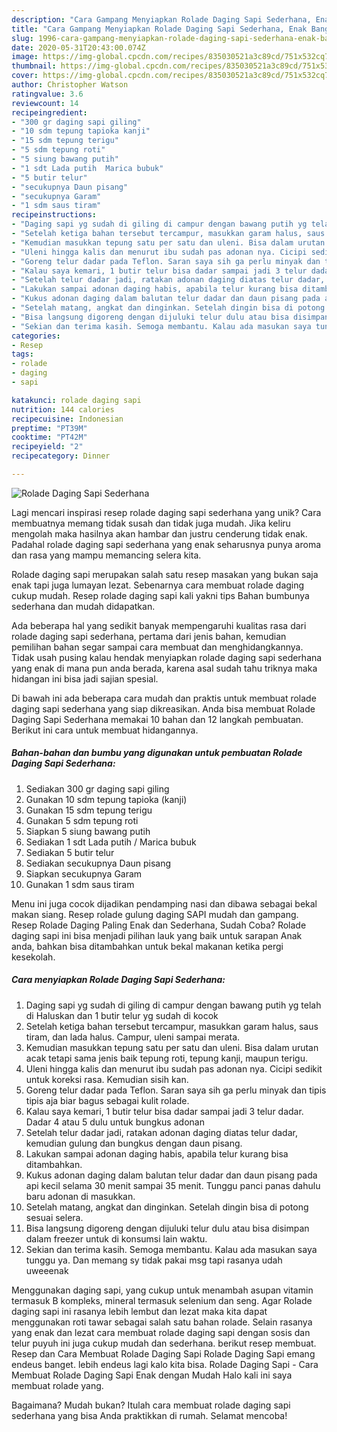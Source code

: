 ```yaml
---
description: "Cara Gampang Menyiapkan Rolade Daging Sapi Sederhana, Enak Banget"
title: "Cara Gampang Menyiapkan Rolade Daging Sapi Sederhana, Enak Banget"
slug: 1996-cara-gampang-menyiapkan-rolade-daging-sapi-sederhana-enak-banget
date: 2020-05-31T20:43:00.074Z
image: https://img-global.cpcdn.com/recipes/835030521a3c89cd/751x532cq70/rolade-daging-sapi-sederhana-foto-resep-utama.jpg
thumbnail: https://img-global.cpcdn.com/recipes/835030521a3c89cd/751x532cq70/rolade-daging-sapi-sederhana-foto-resep-utama.jpg
cover: https://img-global.cpcdn.com/recipes/835030521a3c89cd/751x532cq70/rolade-daging-sapi-sederhana-foto-resep-utama.jpg
author: Christopher Watson
ratingvalue: 3.6
reviewcount: 14
recipeingredient:
- "300 gr daging sapi giling"
- "10 sdm tepung tapioka kanji"
- "15 sdm tepung terigu"
- "5 sdm tepung roti"
- "5 siung bawang putih"
- "1 sdt Lada putih  Marica bubuk"
- "5 butir telur"
- "secukupnya Daun pisang"
- "secukupnya Garam"
- "1 sdm saus tiram"
recipeinstructions:
- "Daging sapi yg sudah di giling di campur dengan bawang putih yg telah di Haluskan dan 1 butir telur yg sudah di kocok"
- "Setelah ketiga bahan tersebut tercampur, masukkan garam halus, saus tiram, dan lada halus. Campur, uleni sampai merata."
- "Kemudian masukkan tepung satu per satu dan uleni. Bisa dalam urutan acak tetapi sama jenis baik tepung roti, tepung kanji, maupun terigu."
- "Uleni hingga kalis dan menurut ibu sudah pas adonan nya. Cicipi sedikit untuk koreksi rasa. Kemudian sisih kan."
- "Goreng telur dadar pada Teflon. Saran saya sih ga perlu minyak dan tipis tipis aja biar bagus sebagai kulit rolade."
- "Kalau saya kemari, 1 butir telur bisa dadar sampai jadi 3 telur dadar. Dadar 4 atau 5 dulu untuk bungkus adonan"
- "Setelah telur dadar jadi, ratakan adonan daging diatas telur dadar, kemudian gulung dan bungkus dengan daun pisang."
- "Lakukan sampai adonan daging habis, apabila telur kurang bisa ditambahkan."
- "Kukus adonan daging dalam balutan telur dadar dan daun pisang pada api kecil selama 30 menit sampai 35 menit. Tunggu panci panas dahulu baru adonan di masukkan."
- "Setelah matang, angkat dan dinginkan. Setelah dingin bisa di potong sesuai selera."
- "Bisa langsung digoreng dengan dijuluki telur dulu atau bisa disimpan dalam freezer untuk di konsumsi lain waktu."
- "Sekian dan terima kasih. Semoga membantu. Kalau ada masukan saya tunggu ya. Dan memang sy tidak pakai msg tapi rasanya udah uweeenak"
categories:
- Resep
tags:
- rolade
- daging
- sapi

katakunci: rolade daging sapi 
nutrition: 144 calories
recipecuisine: Indonesian
preptime: "PT39M"
cooktime: "PT42M"
recipeyield: "2"
recipecategory: Dinner

---
```



![Rolade Daging Sapi Sederhana](https://img-global.cpcdn.com/recipes/835030521a3c89cd/751x532cq70/rolade-daging-sapi-sederhana-foto-resep-utama.jpg)

Lagi mencari inspirasi resep rolade daging sapi sederhana yang unik? Cara membuatnya memang tidak susah dan tidak juga mudah. Jika keliru mengolah maka hasilnya akan hambar dan justru cenderung tidak enak. Padahal rolade daging sapi sederhana yang enak seharusnya punya aroma dan rasa yang mampu memancing selera kita.

Rolade daging sapi merupakan salah satu resep masakan yang bukan saja enak tapi juga lumayan lezat. Sebenarnya cara membuat rolade daging cukup mudah. Resep rolade daging sapi kali yakni tips Bahan bumbunya sederhana dan mudah didapatkan.

Ada beberapa hal yang sedikit banyak mempengaruhi kualitas rasa dari rolade daging sapi sederhana, pertama dari jenis bahan, kemudian pemilihan bahan segar sampai cara membuat dan menghidangkannya. Tidak usah pusing kalau hendak menyiapkan rolade daging sapi sederhana yang enak di mana pun anda berada, karena asal sudah tahu triknya maka hidangan ini bisa jadi sajian spesial.


Di bawah ini ada beberapa cara mudah dan praktis untuk membuat rolade daging sapi sederhana yang siap dikreasikan. Anda bisa membuat Rolade Daging Sapi Sederhana memakai 10 bahan dan 12 langkah pembuatan. Berikut ini cara untuk membuat hidangannya.

<!--inarticleads1-->

##### Bahan-bahan dan bumbu yang digunakan untuk pembuatan Rolade Daging Sapi Sederhana:

1. Sediakan 300 gr daging sapi giling
1. Gunakan 10 sdm tepung tapioka (kanji)
1. Gunakan 15 sdm tepung terigu
1. Gunakan 5 sdm tepung roti
1. Siapkan 5 siung bawang putih
1. Sediakan 1 sdt Lada putih / Marica bubuk
1. Sediakan 5 butir telur
1. Sediakan secukupnya Daun pisang
1. Siapkan secukupnya Garam
1. Gunakan 1 sdm saus tiram


Menu ini juga cocok dijadikan pendamping nasi dan dibawa sebagai bekal makan siang. Resep rolade gulung daging SAPI mudah dan gampang. Resep Rolade Daging Paling Enak dan Sederhana, Sudah Coba? Rolade daging sapi ini bisa menjadi pilihan lauk yang baik untuk sarapan Anak anda, bahkan bisa ditambahkan untuk bekal makanan ketika pergi kesekolah. 

<!--inarticleads2-->

##### Cara menyiapkan Rolade Daging Sapi Sederhana:

1. Daging sapi yg sudah di giling di campur dengan bawang putih yg telah di Haluskan dan 1 butir telur yg sudah di kocok
1. Setelah ketiga bahan tersebut tercampur, masukkan garam halus, saus tiram, dan lada halus. Campur, uleni sampai merata.
1. Kemudian masukkan tepung satu per satu dan uleni. Bisa dalam urutan acak tetapi sama jenis baik tepung roti, tepung kanji, maupun terigu.
1. Uleni hingga kalis dan menurut ibu sudah pas adonan nya. Cicipi sedikit untuk koreksi rasa. Kemudian sisih kan.
1. Goreng telur dadar pada Teflon. Saran saya sih ga perlu minyak dan tipis tipis aja biar bagus sebagai kulit rolade.
1. Kalau saya kemari, 1 butir telur bisa dadar sampai jadi 3 telur dadar. Dadar 4 atau 5 dulu untuk bungkus adonan
1. Setelah telur dadar jadi, ratakan adonan daging diatas telur dadar, kemudian gulung dan bungkus dengan daun pisang.
1. Lakukan sampai adonan daging habis, apabila telur kurang bisa ditambahkan.
1. Kukus adonan daging dalam balutan telur dadar dan daun pisang pada api kecil selama 30 menit sampai 35 menit. Tunggu panci panas dahulu baru adonan di masukkan.
1. Setelah matang, angkat dan dinginkan. Setelah dingin bisa di potong sesuai selera.
1. Bisa langsung digoreng dengan dijuluki telur dulu atau bisa disimpan dalam freezer untuk di konsumsi lain waktu.
1. Sekian dan terima kasih. Semoga membantu. Kalau ada masukan saya tunggu ya. Dan memang sy tidak pakai msg tapi rasanya udah uweeenak


Menggunakan daging sapi, yang cukup untuk menambah asupan vitamin termasuk B kompleks, mineral termasuk selenium dan seng. Agar Rolade daging sapi ini rasanya lebih lembut dan lezat maka kita dapat menggunakan roti tawar sebagai salah satu bahan rolade. Selain rasanya yang enak dan lezat cara membuat rolade daging sapi dengan sosis dan telur puyuh ini juga cukup mudah dan sederhana. berikut resep membuat. Resep dan Cara Membuat Rolade Daging Sapi Rolade Daging Sapi emang endeus banget. lebih endeus lagi kalo kita bisa. Rolade Daging Sapi - Cara Membuat Rolade Daging Sapi Enak dengan Mudah Halo kali ini saya membuat rolade yang. 

Bagaimana? Mudah bukan? Itulah cara membuat rolade daging sapi sederhana yang bisa Anda praktikkan di rumah. Selamat mencoba!
